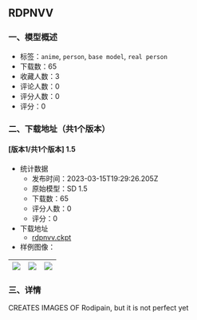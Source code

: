 ## RDPNVV
### 一、模型概述

- 标签：`anime`, `person`, `base model`, `real person`
- 下载数：65
- 收藏人数：3
- 评论人数：0
- 评分人数：0
- 评分：0

### 二、下载地址（共1个版本）

#### [版本1/共1个版本] 1.5

- 统计数据
  - 发布时间：2023-03-15T19:29:26.205Z
  - 原始模型：SD 1.5
  - 下载数：65
  - 评分人数：0
  - 评分：0
- 下载地址
  - [rdpnvv.ckpt](https://civitai.com/api/download/models/23765)
- 样例图像：

| <img src="https://image.civitai.com/xG1nkqKTMzGDvpLrqFT7WA/45e72dae-16b1-44c9-d684-38de22e5dc00/width=450/257995.jpeg" /> | <img src="https://image.civitai.com/xG1nkqKTMzGDvpLrqFT7WA/d33815d5-e5e9-4cc9-5a15-625dbc98c400/width=450/257997.jpeg" /> | <img src="https://image.civitai.com/xG1nkqKTMzGDvpLrqFT7WA/7264f535-7bad-4484-3a4f-a964f130dd00/width=450/257996.jpeg" /> |
| ---- | ---- | ---- |


### 三、详情
<p>CREATES IMAGES OF Rodipain, but it is not perfect yet </p>